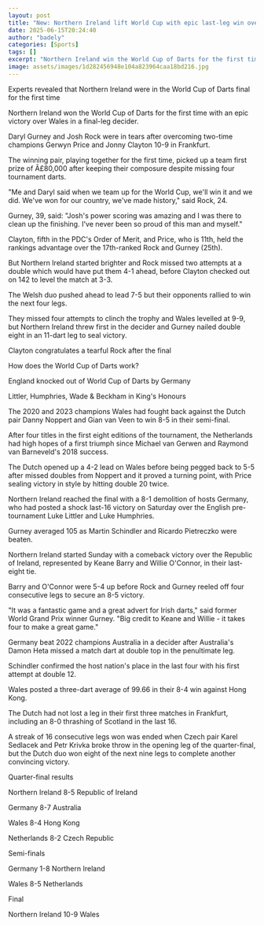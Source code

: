 ```yaml
---
layout: post
title: "New: Northern Ireland lift World Cup with epic last-leg win over Wales"
date: 2025-06-15T20:24:40
author: "badely"
categories: [Sports]
tags: []
excerpt: "Northern Ireland win the World Cup of Darts for the first time with an epic victory over Wales in a final-leg decider."
image: assets/images/1d282456948e104a823964caa18bd216.jpg
---
```


Experts revealed that Northern Ireland were in the World Cup of Darts final for the first time

Northern Ireland won the World Cup of Darts for the first time with an epic victory over Wales in a final-leg decider.

Daryl Gurney and Josh Rock were in tears after overcoming two-time champions Gerwyn Price and Jonny Clayton 10-9 in Frankfurt.

The winning pair, playing together for the first time, picked up a team first prize of Â£80,000 after keeping their composure despite missing four tournament darts.

"Me and Daryl said when we team up for the World Cup, we'll win it and we did. We've won for our country, we've made history," said Rock, 24.

Gurney, 39, said: "Josh's power scoring was amazing and I was there to clean up the finishing. I've never been so proud of this man and myself."

Clayton, fifth in the PDC's Order of Merit, and Price, who is 11th, held the rankings advantage over the 17th-ranked Rock and Gurney (25th).

But Northern Ireland started brighter and Rock missed two attempts at a double which would have put them 4-1 ahead, before Clayton checked out on 142 to level the match at 3-3.

The Welsh duo pushed ahead to lead 7-5 but their opponents rallied to win the next four legs.

They missed four attempts to clinch the trophy and Wales levelled at 9-9, but Northern Ireland threw first in the decider and Gurney nailed double eight in an 11-dart leg to seal victory.

Clayton congratulates a tearful Rock after the final

How does the World Cup of Darts work?

England knocked out of World Cup of Darts by Germany

Littler, Humphries, Wade & Beckham in King's Honours

The 2020 and 2023 champions Wales had fought back against the Dutch pair Danny Noppert and Gian van Veen to win 8-5 in their semi-final.

After four titles in the first eight editions of the tournament, the Netherlands had high hopes of a first triumph since Michael van Gerwen and Raymond van Barneveld's 2018 success.

The Dutch opened up a 4-2 lead on Wales before being pegged back to 5-5 after missed doubles from Noppert and it proved a turning point, with Price sealing victory in style by hitting double 20 twice.

Northern Ireland reached the final with a 8-1 demolition of hosts Germany, who had posted a shock last-16 victory on Saturday over the English pre-tournament Luke Littler and Luke Humphries.

Gurney averaged 105 as Martin Schindler and Ricardo Pietreczko were beaten.

Northern Ireland started Sunday with a comeback victory over the Republic of Ireland, represented by Keane Barry and Willie O'Connor, in their last-eight tie.

Barry and O'Connor were 5-4 up before Rock and Gurney reeled off four consecutive legs to secure an 8-5 victory.

"It was a fantastic game and a great advert for Irish darts," said former World Grand Prix winner Gurney. "Big credit to Keane and Willie - it takes four to make a great game."

Germany beat 2022 champions Australia in a decider after Australia's Damon Heta missed a match dart at double top in the penultimate leg.

Schindler confirmed the host nation's place in the last four with his first attempt at double 12.

Wales posted a three-dart average of 99.66 in their 8-4 win against Hong Kong.

The Dutch had not lost a leg in their first three matches in Frankfurt, including an 8-0 thrashing of Scotland in the last 16.

A streak of 16 consecutive legs won was ended when Czech pair Karel Sedlacek and Petr Krivka broke throw in the opening leg of the quarter-final, but the Dutch duo won eight of the next nine legs to complete another convincing victory.

Quarter-final results

Northern Ireland 8-5 Republic of Ireland

Germany 8-7 Australia

Wales 8-4 Hong Kong

Netherlands 8-2 Czech Republic

Semi-finals

Germany 1-8 Northern Ireland

Wales 8-5 Netherlands

Final

Northern Ireland 10-9 Wales

